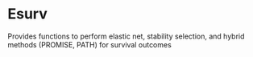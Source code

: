 # Esurv
Provides functions to perform elastic net, stability selection, and hybrid methods (PROMISE, PATH) for survival outcomes
